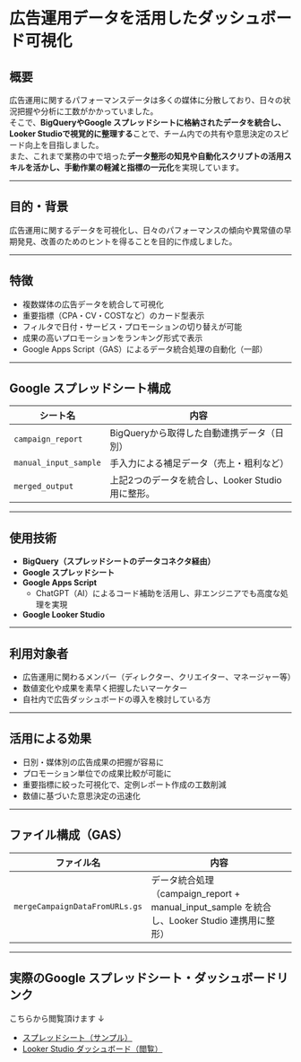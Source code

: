 # 広告運用データを活用したダッシュボード可視化

## 概要

広告運用に関するパフォーマンスデータは多くの媒体に分散しており、日々の状況把握や分析に工数がかかっていました。  
そこで、**BigQueryやGoogle スプレッドシートに格納されたデータを統合し、Looker Studioで視覚的に整理する**ことで、チーム内での共有や意思決定のスピード向上を目指しました。  
また、これまで業務の中で培った**データ整形の知見や自動化スクリプトの活用スキルを活かし、手動作業の軽減と指標の一元化**を実現しています。

---

## 目的・背景
広告運用に関するデータを可視化し、日々のパフォーマンスの傾向や異常値の早期発見、改善のためのヒントを得ることを目的に作成しました。

---

## 特徴

- 複数媒体の広告データを統合して可視化
- 重要指標（CPA・CV・COSTなど）のカード型表示
- フィルタで日付・サービス・プロモーションの切り替えが可能
- 成果の高いプロモーションをランキング形式で表示
- Google Apps Script（GAS）によるデータ統合処理の自動化（一部）

---

## Google スプレッドシート構成

| シート名 | 内容 |
|----------------------|------------------------------------------|
| `campaign_report`     | BigQueryから取得した自動連携データ（日別） |
| `manual_input_sample` | 手入力による補足データ（売上・粗利など）     |
| `merged_output`       | 上記2つのデータを統合し、Looker Studio用に整形。 |

---

## 使用技術
- **BigQuery（スプレッドシートのデータコネクタ経由）**
- **Google スプレッドシート**
- **Google Apps Script**
  - ChatGPT（AI）によるコード補助を活用し、非エンジニアでも高度な処理を実現
- **Google Looker Studio**

---

## 利用対象者
- 広告運用に関わるメンバー（ディレクター、クリエイター、マネージャー等）
- 数値変化や成果を素早く把握したいマーケター
- 自社内で広告ダッシュボードの導入を検討している方

---

## 活用による効果
- 日別・媒体別の広告成果の把握が容易に
- プロモーション単位での成果比較が可能に
- 重要指標に絞った可視化で、定例レポート作成の工数削減
- 数値に基づいた意思決定の迅速化

---

## ファイル構成（GAS）

| ファイル名 | 内容 |
|----------------------|------------------------------------------|
| `mergeCampaignDataFromURLs.gs` | データ統合処理（campaign_report + manual_input_sample を統合し、Looker Studio 連携用に整形） |

---

## 実際のGoogle スプレッドシート・ダッシュボードリンク
こちらから閲覧頂けます ↓
- [スプレッドシート（サンプル）](リンクをここに挿入)
- [Looker Studio ダッシュボード（閲覧）](https://lookerstudio.google.com/s/oaAPTnja_gA)
